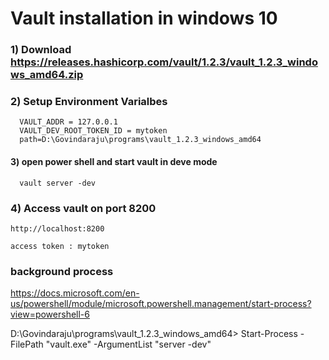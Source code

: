 # Vault installation in windows 10

### 1) Download https://releases.hashicorp.com/vault/1.2.3/vault_1.2.3_windows_amd64.zip
### 2) Setup Environment Varialbes
      VAULT_ADDR = 127.0.0.1
      VAULT_DEV_ROOT_TOKEN_ID = mytoken
      path=D:\Govindaraju\programs\vault_1.2.3_windows_amd64

#### 3) open power shell and start vault in deve mode
      vault server -dev
### 4) Access vault on port 8200
    http://localhost:8200
    
    access token : mytoken
    
    
 ### background process
  https://docs.microsoft.com/en-us/powershell/module/microsoft.powershell.management/start-process?view=powershell-6
  
  D:\Govindaraju\programs\vault_1.2.3_windows_amd64> Start-Process -FilePath "vault.exe" -ArgumentList "server -dev"
  
    
    
    
  
